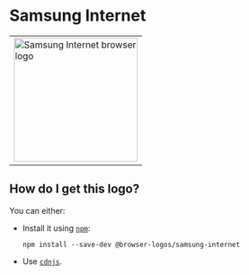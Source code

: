 # Samsung Internet

<table>
    <tr height=230>
        <td>
            <a href="https://github.com/alrra/browser-logos/tree/bb3bdd42d7c2ab3dec50cfaa2d74c619800323fc/src/samsung-internet">
                <img width=220 src="https://raw.githubusercontent.com/alrra/browser-logos/bb3bdd42d7c2ab3dec50cfaa2d74c619800323fc/src/samsung-internet/samsung-internet.svg?sanitize=true" alt="Samsung Internet browser logo">
            </a>
        </td>
    </tr>
</table>

## How do I get this logo?

You can either:

* Install it using [`npm`][npm]:

  `npm install --save-dev @browser-logos/samsung-internet`

* Use [`cdnjs`][cdnjs].

<!-- Link labels: -->

[cdnjs]: https://cdnjs.com/libraries/browser-logos
[npm]: https://www.npmjs.com/
